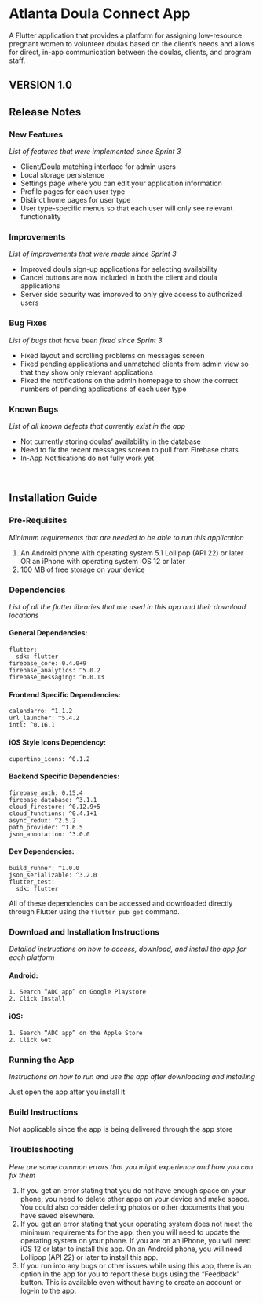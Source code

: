 # Atlanta Doula Connect App

A Flutter application that provides a platform for assigning low-resource pregnant women to volunteer doulas based on the client’s needs and allows for direct, in-app communication between the doulas, clients, and program staff.

## VERSION 1.0 

## Release Notes 

### New Features
_List of features that were implemented since Sprint 3_
- Client/Doula matching interface for admin users
- Local storage persistence
- Settings page where you can edit your application information
- Profile pages for each user type 
- Distinct home pages for user type
- User type-specific menus so that each user will only see relevant functionality 

### Improvements
_List of improvements that were made since Sprint 3_
- Improved doula sign-up applications for selecting availability
- Cancel buttons are now included in both the client and doula applications
- Server side security was improved to only give access to authorized users

### Bug Fixes
_List of bugs that have been fixed since Sprint 3_
- Fixed layout and scrolling problems on messages screen
- Fixed pending applications and unmatched clients from admin view so that they show only relevant applications  
- Fixed the notifications on the admin homepage to show the correct numbers of pending applications of each user type 

### Known Bugs
_List of all known defects that currently exist in the app_
- Not currently storing doulas’ availability in the database 
- Need to fix the recent messages screen to pull from Firebase chats
- In-App Notifications do not fully work yet 

&nbsp;

## Installation Guide

### Pre-Requisites 
_Minimum requirements that are needed to be able to run this application_
1. An Android phone with operating system 5.1 Lollipop (API 22) or later  
      OR an iPhone with operating system iOS 12 or later
2. 100 MB of free storage on your device 

### Dependencies
_List of all the flutter libraries that are used in this app and their download locations_
  #### General Dependencies: 
    flutter:
      sdk: flutter
    firebase_core: 0.4.0+9
    firebase_analytics: ^5.0.2
    firebase_messaging: ^6.0.13

  #### Frontend Specific Dependencies:
    calendarro: ^1.1.2
    url_launcher: ^5.4.2
    intl: ^0.16.1

  #### iOS Style Icons Dependency:
    cupertino_icons: ^0.1.2

  #### Backend Specific Dependencies:
    firebase_auth: 0.15.4
    firebase_database: ^3.1.1
    cloud_firestore: ^0.12.9+5
    cloud_functions: ^0.4.1+1
    async_redux: ^2.5.2
    path_provider: ^1.6.5
    json_annotation: ^3.0.0

  #### Dev Dependencies:
    build_runner: ^1.0.0
    json_serializable: ^3.2.0
    flutter_test:
      sdk: flutter

All of these dependencies can be accessed and downloaded directly through Flutter using the `flutter pub get` command.

### Download and Installation Instructions
_Detailed instructions on how to access, download, and install the app for each platform_ 
  #### Android: 
    1. Search “ADC app” on Google Playstore
    2. Click Install
  #### iOS: 
    1. Search “ADC app” on the Apple Store
    2. Click Get

### Running the App
_Instructions on how to run and use the app after downloading and installing_  
  
Just open the app after you install it

### Build Instructions
Not applicable since the app is being delivered through the app store

### Troubleshooting  
_Here are some common errors that you might experience and how you can fix them_
1. If you get an error stating that you do not have enough space on your phone, you need to delete other apps on your device and make space. You could also consider deleting photos or other documents that you have saved elsewhere. 
2. If you get an error stating that your operating system does not meet the minimum requirements for the app, then you will need to update the operating system on your phone. If you are on an iPhone, you will need iOS 12 or later to install this app. On an Android phone, you will need Lollipop (API 22) or later to install this app. 
3. If you run into any bugs or other issues while using this app, there is an option in the app for you to report these bugs using the “Feedback” button. This is available even without having to create an account or log-in to the app. 
